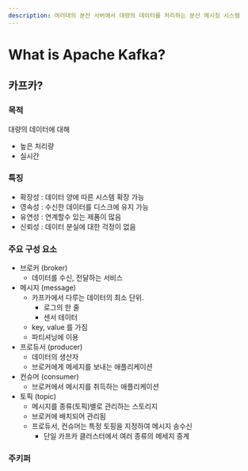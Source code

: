 ```yaml
---
description: 여러대의 분산 서버에서 대량의 데이터를 처리하는 분산 메시징 시스템
---
```


# What is Apache Kafka?

## 카프카?

### 목적

대량의 데이터에 대해 

* 높은 처리량
* 실시간

### 특징

* 확장성 : 데이터 양에 따른 시스템 확장 가능
* 영속성 : 수신한 데이터를 디스크에 유지 가능
* 유연성 : 연계할수 있는 제품이 많음
* 신뢰성 : 데이터 분실에 대한 걱정이 없음



### 주요 구성 요소

* 브로커 \(broker\)
  * 데이터를 수신, 전달하는 서비스
* 메시지 \(message\)
  * 카프카에서 다루는 데이터의 최소 단위.
    * 로그의 한 줄
    * 센서 테이터
  * key, value 를 가짐
  * 파티셔닝에 이용
* 프로듀서 \(producer\)
  * 데이터의 생산자
  * 브로커에게 메세지를 보내는 애플리케이션
* 컨슈머 \(consumer\)
  * 브로커에서 메시지를 취득하는 애플리케이션
* 토픽 \(topic\)
  * 메시지를 종류\(토픽\)별로 관리하는 스토리지
  * 브로커에 배치되어 관리됨
  * 프로듀서, 컨슈머는 특정 토핑을 지정하여 메시지 송수신
    * 단일 카프카 클러스터에서 여러 종류의 메세지 중계



### 주키퍼









